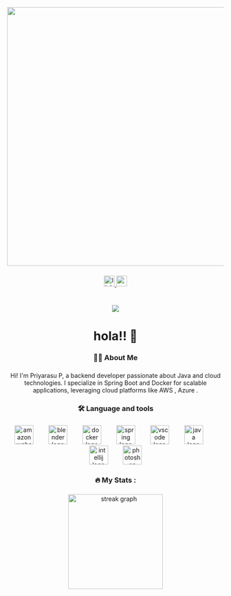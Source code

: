 <div align="center">
  <img height="600" src="https://media.giphy.com/media/B4jfJqiIxvU08/giphy.gif?cid=ecf05e47q76f5brqdrcbcf2yrzo71j4b7t29h93tdp9c593f&ep=v1_gifs_search&rid=giphy.gif&ct=g"  />
</div>

###

<div align="center">
  <a href="https://www.linkedin.com/in/priyarasu-p-07b706309" target="_blank">
    <img src="https://img.shields.io/static/v1?message=LinkedIn&logo=linkedin&label=&color=0077B5&logoColor=white&labelColor=&style=for-the-badge" height="25" alt="linkedin logo"  />
  </a>
  <a href="priyarasu.dev@gmail.com" target="_blank">
    <img src="https://img.shields.io/static/v1?message=Gmail&logo=gmail&label=&color=D14836&logoColor=yellow&labelColor=&style=for-the-badge" height="25" alt="gmail logo"  />
  </a>
</div>

###

<br clear="both">

<div align="center">
  <img src="https://profile-counter.glitch.me/priyarasu-76/count.svg?"  />
</div>

###

<h1 align="center">hola!! 👋</h1>

###

<h3 align="center">👩‍💻  About Me</h3>

###

<p align="center">Hi! I'm Priyarasu P, a backend developer passionate about Java and cloud technologies. I specialize in Spring Boot and Docker for scalable applications, leveraging cloud platforms like AWS , Azure .</p>

###

<h3 align="center">🛠 Language and tools</h3>

###

<div align="center">
  <img src="https://cdn.jsdelivr.net/gh/devicons/devicon/icons/amazonwebservices/amazonwebservices-plain-wordmark.svg" height="44" alt="amazonwebservices logo"  />
  <img width="27" />
  <img src="https://cdn.jsdelivr.net/gh/devicons/devicon/icons/blender/blender-original.svg" height="44" alt="blender logo"  />
  <img width="27" />
  <img src="https://cdn.jsdelivr.net/gh/devicons/devicon/icons/docker/docker-original.svg" height="44" alt="docker logo"  />
  <img width="27" />
  <img src="https://cdn.jsdelivr.net/gh/devicons/devicon/icons/spring/spring-original.svg" height="44" alt="spring logo"  />
  <img width="27" />
  <img src="https://cdn.jsdelivr.net/gh/devicons/devicon/icons/vscode/vscode-original.svg" height="44" alt="vscode logo"  />
  <img width="27" />
  <img src="https://cdn.jsdelivr.net/gh/devicons/devicon/icons/java/java-original.svg" height="44" alt="java logo"  />
  <img width="27" />
  <img src="https://cdn.jsdelivr.net/gh/devicons/devicon/icons/intellij/intellij-original.svg" height="44" alt="intellij logo"  />
  <img width="27" />
  <img src="https://cdn.jsdelivr.net/gh/devicons/devicon/icons/photoshop/photoshop-plain.svg" height="44" alt="photoshop logo"  />
</div>

###

<h3 align="center">🔥   My Stats :</h3>

###

<div align="center">
  <img src="https://streak-stats.demolab.com?user=priyarasu-76&locale=en&mode=daily&theme=dark&hide_border=false&border_radius=5&order=3" height="220" alt="streak graph"  />
</div>

###
